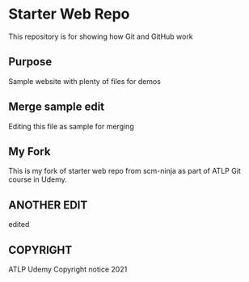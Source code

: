 # Starter Web Repo

This repository is for showing how Git and GitHub work

## Purpose

Sample website with plenty of files for demos

## Merge sample edit

Editing this file as sample for merging

## My Fork

This is my fork of starter web repo from scm-ninja as part of ATLP Git course in Udemy.

## ANOTHER EDIT

edited

## COPYRIGHT

ATLP Udemy
Copyright notice 2021
